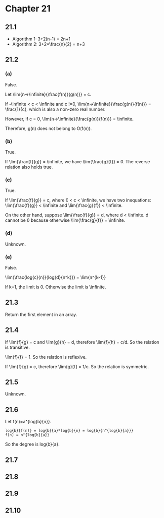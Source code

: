 # Chapter 21

## 21.1

* Algorithm 1: 3+2(n-1) = 2n+1
* Algorithm 2: 3+2*\frac{n}{2} = n+3

## 21.2

### (a)

False.

Let \lim{n->\infinite}{\frac{f(n)}{g(n)}} = c.

If -\infinite < c < \infinite and c !=0, \lim{n->\infinite}{\frac{g(n)}{f(n)}} = \frac{1}{c}, which is also a non-zero real number.

However, if c = 0, \lim{n->\infinite}{\frac{g(n)}{f(n)}} = \infinite.

Therefore, g(n) does not belong to O(f(n)).

### (b)

True.

If \lim{\frac{f}{g}} = \infinite, we have \lim{\frac{g}{f}} = 0. The reverse relation also holds true.

### (c)

True.

If \lim{\frac{f}{g}} = c, where 0 < c < \infinite, we have two inequations: \lim{\frac{f}{g}} < \infinite and \lim{\frac{g}{f}} < \infinite.

On the other hand, suppose \lim{\frac{f}{g}} = d, where d < \infinite. d cannot be 0 because otherwise \lim{\frac{g}{f}} = \infinite.

### (d)

Unknown.

### (e)

False.

\lim{\frac{log{c}{n}}{log{d}{n^k}}} = \lim{n^{k-1}}

If k=1, the limit is 0. Otherwise the limit is \infinite.

## 21.3

Return the first element in an array.

## 21.4

If \lim{f}{g} = c and \lim{g}{h} = d, therefore \lim{f}{h} = c/d. So the relation is transitive.

\lim{f}{f} = 1. So the relation is reflexive.

If \lim{f}{g} = c, therefore \lim{g}{f} = 1/c. So the relation is symmetric.

## 21.5

Unknown.

## 21.6

Let f(n)=a^{log{b}{n}}.

    log{b}{f(n)} = log{b}{a}*log{b}{n} = log{b}{n^{log{b}{a}}}
    f(n) = n^{log{b}{a}}

So the degree is log{b}{a}.

## 21.7



## 21.8



## 21.9



## 21.10



